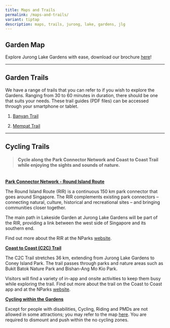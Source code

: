```yaml
---
title: Maps and Trails
permalink: /maps-and-trails/
variant: tiptap
description: maps, trails, jurong, lake, gardens, jlg
---
```

<h2>Garden Map</h2>
<p>Explore Jurong Lake Gardens with ease, download our brochure <a href="/files/Maps and Trails/Jurong_Lake_Garden_Brochure.pdf" rel="noopener noreferrer nofollow" target="_blank">here</a>!</p>
<hr>
<h2>Garden Trails</h2>
<p>We have a range of trails that you can refer to if you wish to explore
the Gardens. Ranging from 30 to 60 minutes in duration, there should be
one that suits your needs. These trail guides (PDF files) can be accessed
through your smartphone or tablet.</p>
<p></p>
<ol data-tight="true" class="tight">
<li>
<p><a href="/files/Maps and Trails/Banyan_Trail_Guide.pdf" rel="noopener noreferrer nofollow" target="_blank">Banyan Trail</a>
</p>
</li>
<li>
<p><a href="/files/Maps and Trails/Mempat_Trail_Guide.pdf" rel="noopener noreferrer nofollow" target="_blank">Mempat Trail</a>
</p>
</li>
</ol>
<hr>
<h2>Cycling Trails</h2>
<blockquote>
<h4>Cycle along the Park Connector Network and Coast to Coast Trail while enjoying the sights and sounds of nature.&nbsp;</h4>
</blockquote>
<p><strong><u><br>Park Connector Network - Round Island Route</u></strong>
</p>
<p>The Round Island Route (RIR) is a continuous 150 km park connector that
goes around Singapore. The RIR complements existing park connectors – connecting
natural, culture, historical and recreational sites – and bringing communities
closer together.</p>
<p>The main path in Lakeside Garden at Jurong Lake Gardens will be part of
the RIR, providing a link between the west side of Singapore and its southern
end.</p>
<p>Find out more about the RIR at the NParks&nbsp;<a href="http://www.nparks.gov.sg/gardens-parks-and-nature/park-connector-network#RIR" rel="noopener noreferrer nofollow" target="_blank">website</a>.</p>
<p></p>
<p><strong><u>Coast to Coast (C2C) Trail</u></strong>
</p>
<p>The C2C Trail stretches 36 km, extending from Jurong Lake Gardens to Coney
Island Park. The trail passes through parks and nature areas such as Bukit
Batok Nature Park and Bishan-Ang Mo Kio Park.</p>
<p>Visitors will find a variety of in-app and onsite activities to keep them
busy while exploring the trail.&nbsp;Find out more about the trail on the
Coast to Coast app and at the NParks&nbsp;<a href="https://www.nparks.gov.sg/c2c" rel="noopener noreferrer nofollow" target="_blank">website</a>.&nbsp;</p>
<p></p>
<p><strong><u>Cycling within the Gardens</u></strong>
</p>
<p>Except for people with disabilities, Cycling, Riding and PMDs are not
allowed in some attractions; you may refer to the map <a href="/files/Maps and Trails/JLG_No_Cycling_Zones.pdf" rel="noopener noreferrer nofollow" target="_blank">here</a>.
You are required to dismount and push within the no cycling zones.&nbsp;</p>
<p></p>
<p></p>